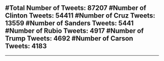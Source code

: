 #Total Number of Tweets: 87207 
#Number of Clinton Tweets: 54411
#Number of Cruz Tweets: 13559
#Number of Sanders Tweets: 5441
#Number of Rubio Tweets: 4917
#Number of Trump Tweets: 4692
#Number of Carson Tweets: 4183
---
---
